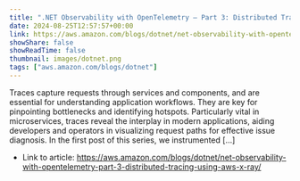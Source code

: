 ```yaml
---
title: ".NET Observability with OpenTelemetry – Part 3: Distributed Tracing using AWS X-Ray"
date: 2024-08-25T12:57:57+00:00
link: https://aws.amazon.com/blogs/dotnet/net-observability-with-opentelemetry-part-3-distributed-tracing-using-aws-x-ray/
showShare: false
showReadTime: false
thumbnail: images/dotnet.png
tags: ["aws.amazon.com/blogs/dotnet"]
---
```

Traces capture requests through services and components, and are essential for understanding application workflows. They are key for pinpointing bottlenecks and identifying hotspots. Particularly vital in microservices, traces reveal the interplay in modern applications, aiding developers and operators in visualizing request paths for effective issue diagnosis. In the first post of this series, we instrumented […]

- Link to article: https://aws.amazon.com/blogs/dotnet/net-observability-with-opentelemetry-part-3-distributed-tracing-using-aws-x-ray/